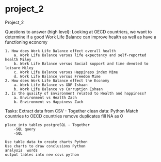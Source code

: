 # project_2
Project_2

Questions to answer (high level):
Looking at OECD countriers, we want to determine if a good Work Life Balance can improve health as well as have a functioning economy 

	1. How does Work Life Balance effect overall health
		a. Work Life Balance versus life expectancy and self-reported health Miley
		b. Work Life Balance versus Social support and time devoted to leisure Miley 
		c. Work Life Balance versus Happiness index Mime
		d. Work Life Balance versus Freedom Mime
	2. How does Work Life Balance effect the Economy 
		a. Work Life Balance vs GDP Ishaan
		b. Work Life Balance vs Corruption Ishaan
	3. Is the quality of Environment related to Health and happiness? 
		a. Environment vs Health Zach 
		b. Environment vs Happiness Zach 
		
		
Tasks: 
	Extract data from CSV - Together
	clean data: Python 
		Match countries to OECD countries
		remove duplicates
		fill NA as 0 

	place into tables postgreSQL - Together 
		-SQL query 
		-SQL 
	
	Use table data to create charts Python
	Use charts to draw conclusions Python
	analysis  words
	output tables into new csvs python 
		
